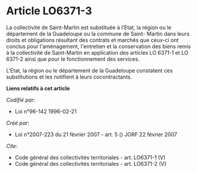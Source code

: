 # Article LO6371-3

La collectivité de Saint-Martin est substituée à l'Etat, la région ou le département de la Guadeloupe ou la commune de Saint-
Martin dans leurs droits et obligations résultant des contrats et marchés que ceux-ci ont conclus pour l'aménagement,
l'entretien et la conservation des biens remis à la collectivité de Saint-Martin en application des articles LO 6371-1 et LO
6371-2 ainsi que pour le fonctionnement des services. 

L'Etat, la région ou le département de la Guadeloupe constatent ces substitutions et les notifient à leurs cocontractants.

**Liens relatifs à cet article**

_Codifié par_:

  - Loi n°96-142 1996-02-21

_Créé par_:

  - Loi n°2007-223 du 21 février 2007 - art. 5 () JORF 22 février 2007

_Cite_:

  - Code général des collectivités territoriales - art. LO6371-1 (V)
  - Code général des collectivités territoriales - art. LO6371-2 (V)
